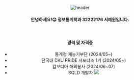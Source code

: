 
<div align='center'>

![header](https://capsule-render.vercel.app/api?type=Venom&color=96d1f8&text=YEWON's_Page)

#### 안녕하세요!😊 정보통계학과 32222176 서예원입니다.

<br/>

#### 경력 및 자격증 
- 통계청 재능기부단 (2024/05~)
- 단국대 DKU PRIDE 서포터즈 1기 (2024/05~)
- 캄보디아 해외봉사 (2024/06~07)
- SQLD 개발자
  <img src="https://img.shields.io/badge/MySQL-4479A1?style=for-the-badge&logo=MySQL&logoColor=white">
  


</div>
